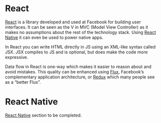 # React

[React](https://facebook.github.io/react/) is a library developed and used at Facebook for building user interfaces. It can be seen as the V in MVC (Model View Controller) as it makes no assumptions about the rest of the technology stack. Using [React Native](#react-native) it can even be used to power native apps.

In React you can write HTML directly in JS using an XML-like syntax called JSX. JSX compiles to JS and is optional, but does make the code more expressive.

Data flow in React is one-way which makes it easier to reason about and avoid mistakes. This quality can be enhanced using [Flux](FLUX.md), Facebook’s complementary application architecture, or [Redux](REDUX.md) which many people see as a “better Flux”.

# React Native

[React Native](https://facebook.github.io/react-native/) section to be completed.
